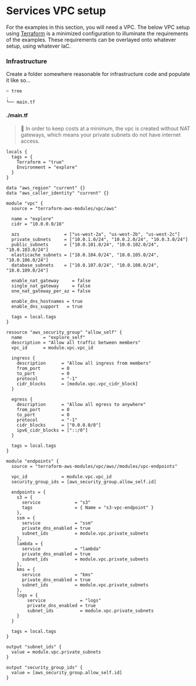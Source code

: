 # Services VPC setup

For the examples in this section, you will need a VPC. The below VPC setup using [Terraform](https://www.terraform.io/) is a minimized configuration to illuminate the requirements of the examples. These requirements can be overlayed onto whatever setup, using whatever IaC.

### Infrastructure

Create a folder somewhere reasonable for infrastructure code and populate it like so...

```bash
> tree
.
└── main.tf
```

<!-- tabs:start -->

#### **./main.tf**

> :money_with_wings: In order to keep costs at a minimum, the vpc is created without NAT gateways, which means your private subnets do not have internet access.

```hcl
locals {
  tags = {
    Terraform = "true"
    Environment = "explore"
  }
}

data "aws_region" "current" {}
data "aws_caller_identity" "current" {}

module "vpc" {
  source = "terraform-aws-modules/vpc/aws"

  name = "explore"
  cidr = "10.0.0.0/16"

  azs                 = ["us-west-2a", "us-west-2b", "us-west-2c"]
  private_subnets     = ["10.0.1.0/24", "10.0.2.0/24", "10.0.3.0/24"]
  public_subnets      = ["10.0.101.0/24", "10.0.102.0/24", "10.0.103.0/24"]
  elasticache_subnets = ["10.0.104.0/24", "10.0.105.0/24", "10.0.106.0/24"]
  database_subnets    = ["10.0.107.0/24", "10.0.108.0/24", "10.0.109.0/24"]
  
  enable_nat_gateway     = false
  single_nat_gateway     = false
  one_nat_gateway_per_az = false

  enable_dns_hostnames = true
  enable_dns_support   = true

  tags = local.tags
}

resource "aws_security_group" "allow_self" {
  name        = "explore_self"
  description = "Allow all traffic between members"
  vpc_id      = module.vpc.vpc_id

  ingress {
    description      = "Allow all ingress from members"
    from_port        = 0
    to_port          = 0
    protocol         = "-1"
    cidr_blocks      = [module.vpc.vpc_cidr_block]
  }

  egress {
    description      = "Allow all egress to anywhere"
    from_port        = 0
    to_port          = 0
    protocol         = "-1"
    cidr_blocks      = ["0.0.0.0/0"]
    ipv6_cidr_blocks = ["::/0"]
  }

  tags = local.tags
}

module "endpoints" {
  source = "terraform-aws-modules/vpc/aws//modules/vpc-endpoints"

  vpc_id             = module.vpc.vpc_id
  security_group_ids = [aws_security_group.allow_self.id]

  endpoints = {
    s3 = {
      service             = "s3"
      tags                = { Name = "s3-vpc-endpoint" }
    },
    ssm = {
      service             = "ssm"
      private_dns_enabled = true
      subnet_ids          = module.vpc.private_subnets
    },
    lambda = {
      service             = "lambda"
      private_dns_enabled = true
      subnet_ids          = module.vpc.private_subnets
    },
    kms = {
      service             = "kms"
      private_dns_enabled = true
      subnet_ids          = module.vpc.private_subnets
    },
    logs = {
        service             = "logs"
        private_dns_enabled = true
        subnet_ids          = module.vpc.private_subnets
    }
  }

  tags = local.tags
}

output "subnet_ids" {
  value = module.vpc.private_subnets
}

output "security_group_ids" {
  value = [aws_security_group.allow_self.id]
}
```

<!-- tabs:end -->
